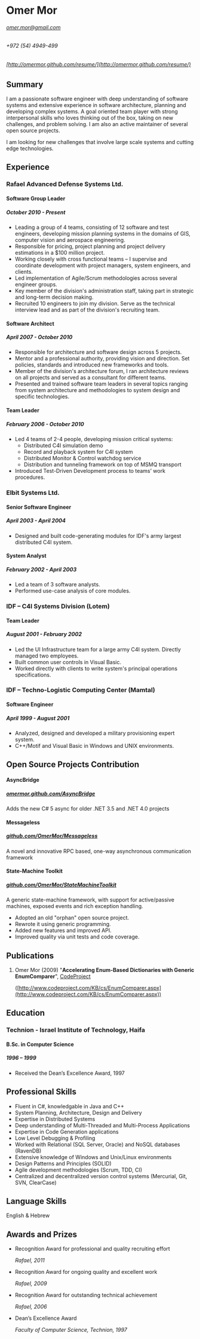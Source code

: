 # Omer Mor
###### <omer.mor@gmail.com>
###### +972 (54) 4949-499
###### [http://omermor.github.com/resume/](http://omermor.github.com/resume/)

## Summary

I am a passionate software engineer with deep understanding of software systems and extensive experience in software architecture, planning and developing complex systems. 
A goal oriented team player with strong interpersonal skills who loves thinking out of the box, taking on new challenges, and problem solving.
I am also an active maintainer of several open source projects.

I am looking for new challenges that involve large scale systems and cutting edge technologies.

## Experience

### Rafael Advanced Defense Systems Ltd.
#### Software Group Leader
##### October 2010 - Present

 * Leading a group of 4 teams, consisting of 12 software and test engineers, developing mission planning systems in the domains of GIS, computer vision and aerospace engineering.
 * Responsible for pricing, project planning and project delivery estimations in a $100 million project.
 * Working closely with cross functional teams – I supervise and coordinate development with project managers, system engineers, and clients.
 * Led implementation of Agile/Scrum methodologies across several engineer groups.
 * Key member of the division's administration staff, taking part in strategic and long-term decision making.
 * Recruited 10 engineers to join my division. Serve as the technical interview lead and as part of the division's recruiting team.

#### Software Architect
##### April 2007 - October 2010

 * Responsible for architecture and software design across 5 projects.
 * Mentor and a professional authority, providing vision and direction. Set policies, standards and introduced new frameworks and tools.
 * Member of the division's architecture forum, I ran architecture reviews on all projects and served as a consultant for different teams.
 * Presented and trained software team leaders in several topics ranging from system architecture and methodologies to system design and specific technologies.

#### Team Leader
##### February 2006 - October 2010

 * Led 4 teams of 2-4 people, developing mission critical systems:
    * Distributed C4I simulation demo
    * Record and playback system for C4I system
    * Distributed Monitor & Control watchdog service
    * Distribution and tunneling framework on top of MSMQ transport
 * Introduced Test-Driven Development process to teams’ work procedures.

### Elbit Systems Ltd.
#### Senior Software Engineer
##### April 2003 - April 2004

 * Designed and built code-generating modules for IDF's army largest distributed C4I system.

#### System Analyst
##### February 2002 - April 2003

 * Led a team of 3 software analysts.
 * Performed use-case analysis of core modules.

### IDF – C4I Systems Division (Lotem)
#### Team Leader
##### August 2001 - February 2002

 * Led the UI Infrastructure team for a large army C4I system. Directly managed two employees.
 * Built common user controls in Visual Basic.
 * Worked directly with clients to write system's principal operations specifications.

### IDF – Techno-Logistic Computing Center (Mamtal)
#### Software Engineer
##### April 1999 - August 2001

 * Analyzed, designed and developed a military provisioning expert system.
 * C++/Motif and Visual Basic in Windows and UNIX environments.

## Open Source Projects Contribution
#### AsyncBridge
##### [omermor.github.com/AsyncBridge](http://omermor.github.com/AsyncBridge)
Adds the new C# 5 async for older .NET 3.5 and .NET 4.0 projects

#### Messageless
##### [github.com/OmerMor/Messageless](https://github.com/OmerMor/Messageless)
A novel and innovative RPC based, one-way asynchronous communication framework

#### State-Machine Toolkit
##### [github.com/OmerMor/StateMachineToolkit](https://github.com/OmerMor/StateMachineToolkit)
A generic state-machine framework, with support for active/passive machines, exposed events and rich exception handling.

 * Adopted an old "orphan" open source project.
 * Rewrote it using generic programming.
 * Added new features and improved API.
 * Improved quality via unit tests and code coverage.

## Publications

 1. Omer Mor (2009) "**Accelerating Enum-Based Dictionaries with Generic EnumComparer**", [CodeProject](http://www.codeproject.com/KB/cs/EnumComparer.aspx)
 
     ([http://www.codeproject.com/KB/cs/EnumComparer.aspx](http://www.codeproject.com/KB/cs/EnumComparer.aspx))

## Education
### Technion - Israel Institute of Technology, Haifa
####  B.Sc. in Computer Science
##### 1996 – 1999  

 * Received the Dean’s Excellence Award, 1997

## Professional Skills
 * Fluent in C#, knowledgable in Java and C++
 * System Planning, Architecture, Design and Delivery
 * Expertise in Distributed Systems
 * Deep understanding of Multi-Threaded and Multi-Process Applications
 * Expertise in Code Generation applications
 * Low Level Debugging & Profiling
 * Worked with Relational (SQL Server, Oracle) and NoSQL databases (RavenDB)
 * Extensive knowledge of Windows and Unix/Linux environments
 * Design Patterns and Principles (SOLID)
 * Agile development methodologies (Scrum, TDD, CI)
 * Centralized and decentralized version control systems (Mercurial, Git, SVN, ClearCase)

## Language Skills
 English & Hebrew
 
## Awards and Prizes
 * Recognition Award for professional and quality recruiting effort
 
     *Rafael, 2011*
	 
 * Recognition Award for ongoing quality and excellent work
 
     *Rafael, 2009*
	 
 * Recognition Award for outstanding technical achievement
 
     *Rafael, 2006*
	 
 * Dean’s Excellence Award
 
     *Faculty of Computer Science, Technion, 1997*


